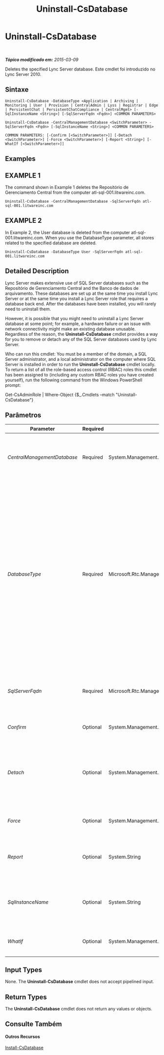 ﻿---
title: Uninstall-CsDatabase
TOCTitle: Uninstall-CsDatabase
ms:assetid: bd08ac1c-cfcd-4cf8-b082-7d2e83a2837e
ms:mtpsurl: https://technet.microsoft.com/pt-br/library/Gg412922(v=OCS.15)
ms:contentKeyID: 49307938
ms.date: 05/19/2016
mtps_version: v=OCS.15
ms.translationtype: HT
---

# Uninstall-CsDatabase

 

_**Tópico modificado em:** 2015-03-09_

Deletes the specified Lync Server database. Este cmdlet foi introduzido no Lync Server 2010.

## Sintaxe

    Uninstall-CsDatabase -DatabaseType <Application | Archiving | Monitoring | User | Provision | CentralAdmin | Lyss | Registrar | Edge | PersistentChat | PersistentChatCompliance | CentralMgmt> [-SqlInstanceName <String>] [-SqlServerFqdn <Fqdn>] <COMMON PARAMETERS>

    Uninstall-CsDatabase -CentralManagementDatabase <SwitchParameter> -SqlServerFqdn <Fqdn> [-SqlInstanceName <String>] <COMMON PARAMETERS>

    COMMON PARAMETERS: [-Confirm [<SwitchParameter>]] [-Detach <SwitchParameter>] [-Force <SwitchParameter>] [-Report <String>] [-WhatIf [<SwitchParameter>]]

## Examples

## EXAMPLE 1

The command shown in Example 1 deletes the Repositório de Gerenciamento Central from the computer atl-sql-001.litwareinc.com.

    Uninstall-CsDatabase -CentralManagementDatabase -SqlServerFqdn atl-sql-001.litwareinc.com 

## EXAMPLE 2

In Example 2, the User database is deleted from the computer atl-sql-001.litwareinc.com. When you use the DatabaseType parameter, all stores related to the specified database are deleted.

    Uninstall-CsDatabase -DatabaseType User -SqlServerFqdn atl-sql-001.litwareinc.com 

## Detailed Description

Lync Server makes extensive use of SQL Server databases such as the Repositório de Gerenciamento Central and the Banco de dados de arquivamento. These databases are set up at the same time you install Lync Server or at the same time you install a Lync Server role that requires a database back end. After the databases have been installed, you will rarely need to uninstall them.

However, it is possible that you might need to uninstall a Lync Server database at some point; for example, a hardware failure or an issue with network connectivity might make an existing database unusable. Regardless of the reason, the **Uninstall-CsDatabase** cmdlet provides a way for you to remove or detach any of the SQL Server databases used by Lync Server.

Who can run this cmdlet: You must be a member of the domain, a SQL Server administrator, and a local administrator on the computer where SQL Server is installed in order to run the **Uninstall-CsDatabase** cmdlet locally. To return a list of all the role-based access control (RBAC) roles this cmdlet has been assigned to (including any custom RBAC roles you have created yourself), run the following command from the Windows PowerShell prompt:

Get-CsAdminRole | Where-Object {$\_.Cmdlets –match "Uninstall-CsDatabase"}

## Parâmetros


<table>
<colgroup>
<col style="width: 25%" />
<col style="width: 25%" />
<col style="width: 25%" />
<col style="width: 25%" />
</colgroup>
<thead>
<tr class="header">
<th>Parameter</th>
<th>Required</th>
<th>Type</th>
<th>Description</th>
</tr>
</thead>
<tbody>
<tr class="odd">
<td><p><em>CentralManagementDatabase</em></p></td>
<td><p>Required</p></td>
<td><p>System.Management.Automation.SwitchParameter</p></td>
<td><p>If present, uninstalls the Repositório de Gerenciamento Central. You cannot use both CentralManagementDatabase and DatabaseType in the same command.</p></td>
</tr>
<tr class="even">
<td><p><em>DatabaseType</em></p></td>
<td><p>Required</p></td>
<td><p>Microsoft.Rtc.Management.Deployment.DatabaseNameType</p></td>
<td><p>Database to be deleted. Valid values are:</p>
<p>Application</p>
<p>Archiving</p>
<p>CentralAdmin</p>
<p>CentralMgmt</p>
<p>Edge</p>
<p>Lyss</p>
<p>Monitoring</p>
<p>PersistentChat</p>
<p>PersistentChatCompliance</p>
<p>Provision</p>
<p>Registrar</p>
<p>User</p>
<p>To delete the Repositório de Gerenciamento Central, use the CentralManagementDatabase parameter.</p></td>
</tr>
<tr class="odd">
<td><p><em>SqlServerFqdn</em></p></td>
<td><p>Required</p></td>
<td><p>Microsoft.Rtc.Management.Deploy.Fqdn</p></td>
<td><p>Fully qualified domain name (FQDN) of the computer or SQL Server cluster where the database is located. For example: -SqlServer atl-sql-001.litwareinc.com.</p></td>
</tr>
<tr class="even">
<td><p><em>Confirm</em></p></td>
<td><p>Optional</p></td>
<td><p>System.Management.Automation.SwitchParameter</p></td>
<td><p>Solicita confirmação antes da execução do comando.</p></td>
</tr>
<tr class="odd">
<td><p><em>Detach</em></p></td>
<td><p>Optional</p></td>
<td><p>System.Management.Automation.SwitchParameter</p></td>
<td><p>If present, detaches the specified database. When a database is detached, all the file locks imposed by SQL Server are removed. This enables you to directly access the database files in order to do such things as copy those files to another computer.</p></td>
</tr>
<tr class="even">
<td><p><em>Force</em></p></td>
<td><p>Optional</p></td>
<td><p>System.Management.Automation.SwitchParameter</p></td>
<td><p>If present, forces removal of the database even if that database is currently in use.</p></td>
</tr>
<tr class="odd">
<td><p><em>Report</em></p></td>
<td><p>Optional</p></td>
<td><p>System.String</p></td>
<td><p>Enables you to specify a file path for the log file created when the cmdlet runs. For example: -Report &quot;C:\Logs\UninstallDatabase.html&quot;</p></td>
</tr>
<tr class="even">
<td><p><em>SqlInstanceName</em></p></td>
<td><p>Optional</p></td>
<td><p>System.String</p></td>
<td><p>Name of the database instance containing the database to be removed. A database instance is a set of running processes that provides access to database files.</p></td>
</tr>
<tr class="odd">
<td><p><em>WhatIf</em></p></td>
<td><p>Optional</p></td>
<td><p>System.Management.Automation.SwitchParameter</p></td>
<td><p>Descreve o que aconteceria se o comando fosse executado sem ser executado de fato.</p></td>
</tr>
</tbody>
</table>


## Input Types

None. The **Uninstall-CsDatabase** cmdlet does not accept pipelined input.

## Return Types

The **Uninstall-CsDatabase** cmdlet does not return any values or objects.

## Consulte Também

#### Outros Recursos

[Install-CsDatabase](install-csdatabase.md)

